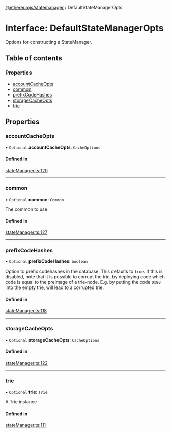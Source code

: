 [@ethereumjs/statemanager](../README.md) / DefaultStateManagerOpts

# Interface: DefaultStateManagerOpts

Options for constructing a StateManager.

## Table of contents

### Properties

- [accountCacheOpts](DefaultStateManagerOpts.md#accountcacheopts)
- [common](DefaultStateManagerOpts.md#common)
- [prefixCodeHashes](DefaultStateManagerOpts.md#prefixcodehashes)
- [storageCacheOpts](DefaultStateManagerOpts.md#storagecacheopts)
- [trie](DefaultStateManagerOpts.md#trie)

## Properties

### accountCacheOpts

• `Optional` **accountCacheOpts**: `CacheOptions`

#### Defined in

[stateManager.ts:120](https://github.com/ethereumjs/ethereumjs-monorepo/blob/master/packages/statemanager/src/stateManager.ts#L120)

___

### common

• `Optional` **common**: `Common`

The common to use

#### Defined in

[stateManager.ts:127](https://github.com/ethereumjs/ethereumjs-monorepo/blob/master/packages/statemanager/src/stateManager.ts#L127)

___

### prefixCodeHashes

• `Optional` **prefixCodeHashes**: `boolean`

Option to prefix codehashes in the database. This defaults to `true`.
If this is disabled, note that it is possible to corrupt the trie, by deploying code
which code is equal to the preimage of a trie-node.
E.g. by putting the code `0x80` into the empty trie, will lead to a corrupted trie.

#### Defined in

[stateManager.ts:118](https://github.com/ethereumjs/ethereumjs-monorepo/blob/master/packages/statemanager/src/stateManager.ts#L118)

___

### storageCacheOpts

• `Optional` **storageCacheOpts**: `CacheOptions`

#### Defined in

[stateManager.ts:122](https://github.com/ethereumjs/ethereumjs-monorepo/blob/master/packages/statemanager/src/stateManager.ts#L122)

___

### trie

• `Optional` **trie**: `Trie`

A Trie instance

#### Defined in

[stateManager.ts:111](https://github.com/ethereumjs/ethereumjs-monorepo/blob/master/packages/statemanager/src/stateManager.ts#L111)
